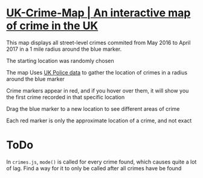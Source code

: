# [UK-Crime-Map | An interactive map of crime in the UK](https://thatguywiththatname.github.io/UK-Crime-Map/)

This map displays all street-level crimes commited from May 2016 to  April 2017 in a 1 mile radius around the blue marker.

The starting location was randomly chosen

The map Uses [UK Police data](https://data.police.uk) to gather the location of crimes in a radius around the blue marker

Crime markers appear in red, and if you hover over them, it will show you the first crime recorded in that specific location

Drag the blue marker to a new location to see different areas of crime

Each red marker is only the approximate location of a crime, and not exact

# ToDo

In `crimes.js`, `mode()` is called for every crime found, which causes quite a lot of lag. Find a way for it to only be called
after all crimes have be found
